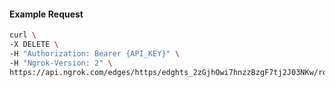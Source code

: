 <!-- Code generated for API Clients. DO NOT EDIT. -->

#### Example Request

```bash
curl \
-X DELETE \
-H "Authorization: Bearer {API_KEY}" \
-H "Ngrok-Version: 2" \
https://api.ngrok.com/edges/https/edghts_2zGjhOwi7hnzzBzgF7tj2J03NKw/routes/edghtsrt_2zGjhTCMUU1SgXTiKgnXUI8Fe7C/user_agent_filter
```
